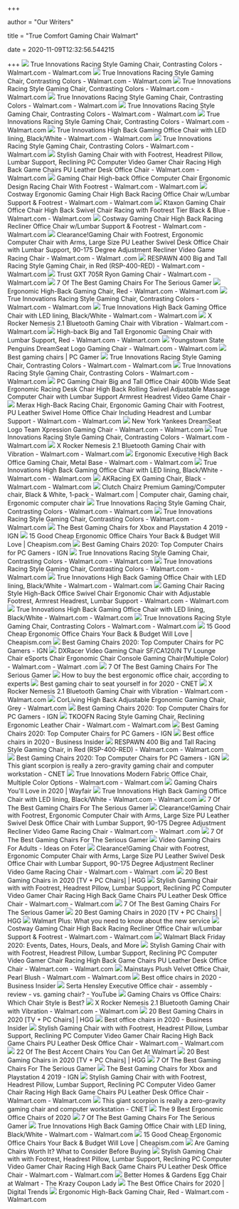 +++
        
author = "Our Writers"
        
title = "True Comfort Gaming Chair Walmart"
        
date = 2020-11-09T12:32:56.544215
        
+++
[ ![](https://i5.walmartimages.com/asr/3896b6a8-b740-4b82-bf6e-ea5fa1e587a8_1.3dd074f555a3aa89ab2f34529592b7d7.jpeg)](https://i5.walmartimages.com/asr/3896b6a8-b740-4b82-bf6e-ea5fa1e587a8_1.3dd074f555a3aa89ab2f34529592b7d7.jpeg) True Innovations Racing Style Gaming Chair, Contrasting Colors - Walmart.com  - Walmart.com
[ ![](https://i5.walmartimages.com/asr/3bddcdea-de1a-4fcc-ae33-41a20e63e306_1.0052d93b63937645c8a40416f87aea73.jpeg)](https://i5.walmartimages.com/asr/3bddcdea-de1a-4fcc-ae33-41a20e63e306_1.0052d93b63937645c8a40416f87aea73.jpeg) True Innovations Racing Style Gaming Chair, Contrasting Colors - Walmart.com  - Walmart.com
[ ![](https://i5.walmartimages.com/asr/59384f2f-e4fc-4f27-a4e0-dc80d15b10bf_1.4b117405f7d93c51075b6688dc2fb8f8.jpeg)](https://i5.walmartimages.com/asr/59384f2f-e4fc-4f27-a4e0-dc80d15b10bf_1.4b117405f7d93c51075b6688dc2fb8f8.jpeg) True Innovations Racing Style Gaming Chair, Contrasting Colors - Walmart.com  - Walmart.com
[ ![](https://i5.walmartimages.com/asr/a34caa1a-9660-4a75-ba3c-7e352721a1f0_1.bccc553a1c8a4eb52f349b5742d0f0c6.jpeg)](https://i5.walmartimages.com/asr/a34caa1a-9660-4a75-ba3c-7e352721a1f0_1.bccc553a1c8a4eb52f349b5742d0f0c6.jpeg) True Innovations Racing Style Gaming Chair, Contrasting Colors - Walmart.com  - Walmart.com
[ ![](https://i5.walmartimages.com/asr/a1a724dd-bd13-491e-a1b6-bf9a15f037cb_1.71796025281408b36764a6a5689a4418.jpeg)](https://i5.walmartimages.com/asr/a1a724dd-bd13-491e-a1b6-bf9a15f037cb_1.71796025281408b36764a6a5689a4418.jpeg) True Innovations Racing Style Gaming Chair, Contrasting Colors - Walmart.com  - Walmart.com
[ ![](https://i5.walmartimages.com/asr/af949204-bdde-460d-8c98-2a3f863410b5_1.93625404ef7766c03a0b10447cb56ceb.jpeg)](https://i5.walmartimages.com/asr/af949204-bdde-460d-8c98-2a3f863410b5_1.93625404ef7766c03a0b10447cb56ceb.jpeg) True Innovations Racing Style Gaming Chair, Contrasting Colors - Walmart.com  - Walmart.com
[ ![](https://i5.walmartimages.com/asr/62a09027-06eb-446e-a306-bd24fabdf1ef_1.f6e229274b23c71fa8da271a35d076cd.jpeg?odnWidth=612&odnHeight=612&odnBg=ffffff)](https://i5.walmartimages.com/asr/62a09027-06eb-446e-a306-bd24fabdf1ef_1.f6e229274b23c71fa8da271a35d076cd.jpeg?odnWidth=612&odnHeight=612&odnBg=ffffff) True Innovations High Back Gaming Office Chair with LED lining, Black/White  - Walmart.com - Walmart.com
[ ![](https://i5.walmartimages.com/asr/cf161d83-733a-4b8a-a4b0-37b63ef70c7f_1.8b3c58f8ec67d07c038c58efde3152aa.jpeg)](https://i5.walmartimages.com/asr/cf161d83-733a-4b8a-a4b0-37b63ef70c7f_1.8b3c58f8ec67d07c038c58efde3152aa.jpeg) True Innovations Racing Style Gaming Chair, Contrasting Colors - Walmart.com  - Walmart.com
[ ![](https://i5.walmartimages.com/asr/2eb54593-7acf-43fe-80fa-7a50c2209f18_1.010bfc6a5365562a59627243daf494ad.jpeg?odnWidth=612&odnHeight=612&odnBg=ffffff)](https://i5.walmartimages.com/asr/2eb54593-7acf-43fe-80fa-7a50c2209f18_1.010bfc6a5365562a59627243daf494ad.jpeg?odnWidth=612&odnHeight=612&odnBg=ffffff) Stylish Gaming Chair with with Footrest, Headrest Pillow, Lumbar Support,  Reclining PC Computer Video Gamer Chair Racing High Back Game Chairs PU  Leather Desk Office Chair - Walmart.com - Walmart.com
[ ![](https://i5.walmartimages.com/asr/589941b3-54b7-448b-b41d-f685d8b89ab3_1.18219a17163fcd4a9879b47e0e86f9b2.jpeg)](https://i5.walmartimages.com/asr/589941b3-54b7-448b-b41d-f685d8b89ab3_1.18219a17163fcd4a9879b47e0e86f9b2.jpeg) Gaming Chair High-back Office Computer Chair Ergonomic Design Racing Chair  With Footrest - Walmart.com - Walmart.com
[ ![](https://i5.walmartimages.com/asr/273ff81a-8ac0-44a3-ac2d-12db072bbe61.363dc3e647026fc26ed00ff3e225dbb4.jpeg)](https://i5.walmartimages.com/asr/273ff81a-8ac0-44a3-ac2d-12db072bbe61.363dc3e647026fc26ed00ff3e225dbb4.jpeg) Costway Ergonomic Gaming Chair High Back Racing Office Chair w/Lumbar  Support & Footrest - Walmart.com - Walmart.com
[ ![](https://i5.walmartimages.com/asr/05966be7-b125-4219-8239-df9fbd11e11d_1.6dc0c9925c8e91ed38cad6bf6bf0374d.jpeg?odnWidth=612&odnHeight=612&odnBg=ffffff)](https://i5.walmartimages.com/asr/05966be7-b125-4219-8239-df9fbd11e11d_1.6dc0c9925c8e91ed38cad6bf6bf0374d.jpeg?odnWidth=612&odnHeight=612&odnBg=ffffff) Ktaxon Gaming Chair Office Chair High Back Swivel Chair Racing with  Footrest Tier Black & Blue - Walmart.com - Walmart.com
[ ![](https://i5.walmartimages.com/asr/1353f913-a65f-4605-8e49-4cceb6333ba8_1.70a33a5d2965a0375c27167dd66a0697.jpeg)](https://i5.walmartimages.com/asr/1353f913-a65f-4605-8e49-4cceb6333ba8_1.70a33a5d2965a0375c27167dd66a0697.jpeg) Costway Gaming Chair High Back Racing Recliner Office Chair w/Lumbar  Support & Footrest - Walmart.com - Walmart.com
[ ![](https://i5.walmartimages.com/asr/0bfe4cf3-e8f1-4e49-8592-1dc7f760a3fd_1.98a7c8f87f10cd8f7abde6df3cf25471.jpeg?odnWidth=612&odnHeight=612&odnBg=ffffff)](https://i5.walmartimages.com/asr/0bfe4cf3-e8f1-4e49-8592-1dc7f760a3fd_1.98a7c8f87f10cd8f7abde6df3cf25471.jpeg?odnWidth=612&odnHeight=612&odnBg=ffffff) Clearance!Gaming Chair with Footrest, Ergonomic Computer Chair with Arms,  Large Size PU Leather Swivel Desk Office Chair with Lumbar Support, 90-175  Degree Adjustment Recliner Video Game Racing Chair - Walmart.com - Walmart .com
[ ![](https://i5.walmartimages.com/asr/33a455d0-8130-4baa-96ba-b1efa072ce43_1.6ba427cfc65e201a1fa23ffde307a522.jpeg?odnWidth=612&odnHeight=612&odnBg=ffffff)](https://i5.walmartimages.com/asr/33a455d0-8130-4baa-96ba-b1efa072ce43_1.6ba427cfc65e201a1fa23ffde307a522.jpeg?odnWidth=612&odnHeight=612&odnBg=ffffff) RESPAWN 400 Big and Tall Racing Style Gaming Chair, in Red (RSP-400-RED) -  Walmart.com - Walmart.com
[ ![](https://i5.walmartimages.com/asr/07ca97e8-0034-4317-a1c5-e60b344178e0_1.d1e13f4b39f644b4c50f9e079fe85fe1.jpeg?odnWidth=612&odnHeight=612&odnBg=ffffff)](https://i5.walmartimages.com/asr/07ca97e8-0034-4317-a1c5-e60b344178e0_1.d1e13f4b39f644b4c50f9e079fe85fe1.jpeg?odnWidth=612&odnHeight=612&odnBg=ffffff) Trust GXT 705R Ryon Gaming Chair - Walmart.com - Walmart.com
[ ![](https://thumbor.forbes.com/thumbor/fit-in/1200x0/filters%3Aformat%28jpg%29/https%3A%2F%2Fspecials-images.forbesimg.com%2Fimageserve%2F5e98cd9811164600064006c1%2F0x0.jpg)](https://thumbor.forbes.com/thumbor/fit-in/1200x0/filters%3Aformat%28jpg%29/https%3A%2F%2Fspecials-images.forbesimg.com%2Fimageserve%2F5e98cd9811164600064006c1%2F0x0.jpg) 7 Of The Best Gaming Chairs For The Serious Gamer
[ ![](https://i5.walmartimages.com/asr/fa6b57c3-9e8a-44d0-aeaa-533c5248f0f1_1.5ac344a30d72d7ac817dc79eec949260.jpeg)](https://i5.walmartimages.com/asr/fa6b57c3-9e8a-44d0-aeaa-533c5248f0f1_1.5ac344a30d72d7ac817dc79eec949260.jpeg) Ergonomic High-Back Gaming Chair, Red - Walmart.com - Walmart.com
[ ![](https://i5.walmartimages.com/asr/134d3bf1-8bc8-4e84-abce-e27eff406723_1.a4468bc5f45bd1e04d6829d32c973233.jpeg)](https://i5.walmartimages.com/asr/134d3bf1-8bc8-4e84-abce-e27eff406723_1.a4468bc5f45bd1e04d6829d32c973233.jpeg) True Innovations Racing Style Gaming Chair, Contrasting Colors - Walmart.com  - Walmart.com
[ ![](https://i5.walmartimages.com/asr/293ad99b-c60c-4d26-8cce-5153e29809ff_1.fe711c7d62b23bace1b6b0b9fe02ef56.jpeg)](https://i5.walmartimages.com/asr/293ad99b-c60c-4d26-8cce-5153e29809ff_1.fe711c7d62b23bace1b6b0b9fe02ef56.jpeg) True Innovations High Back Gaming Office Chair with LED lining, Black/White  - Walmart.com - Walmart.com
[ ![](https://i5.walmartimages.com/asr/9c431a32-12c0-4aa9-965e-3cc44d97a338_1.cd8fc9f7b289acf02ab9c19eb3310eff.jpeg)](https://i5.walmartimages.com/asr/9c431a32-12c0-4aa9-965e-3cc44d97a338_1.cd8fc9f7b289acf02ab9c19eb3310eff.jpeg) X Rocker Nemesis 2.1 Bluetooth Gaming Chair with Vibration - Walmart.com -  Walmart.com
[ ![](https://i5.walmartimages.com/asr/0c08f2cf-35b1-4ff0-b534-9ebc351c411b_1.cfdaea4658efa3a9afdd16a3f1277b41.jpeg)](https://i5.walmartimages.com/asr/0c08f2cf-35b1-4ff0-b534-9ebc351c411b_1.cfdaea4658efa3a9afdd16a3f1277b41.jpeg) High-back Big and Tall Ergonomic Gaming Chair with Lumbar Support, Red -  Walmart.com - Walmart.com
[ ![](https://i5.walmartimages.com/asr/be54e55d-66e5-4164-8206-4d5aac65e094.ab9c265823f0eb8ae07192ff2d30ab88.jpeg?odnWidth=612&odnHeight=612&odnBg=ffffff)](https://i5.walmartimages.com/asr/be54e55d-66e5-4164-8206-4d5aac65e094.ab9c265823f0eb8ae07192ff2d30ab88.jpeg?odnWidth=612&odnHeight=612&odnBg=ffffff) Youngstown State Penguins DreamSeat Logo Gaming Chair - Walmart.com -  Walmart.com
[ ![](https://cdn.mos.cms.futurecdn.net/eTsGaLnVkpozHC9CqhA6dK.jpg)](https://cdn.mos.cms.futurecdn.net/eTsGaLnVkpozHC9CqhA6dK.jpg) Best gaming chairs | PC Gamer
[ ![](https://i5.walmartimages.com/dfw/6e29e393-da40/k2-_a7f6b954-d957-4f2f-abd0-f58619ddf14b.v1.jpg)](https://i5.walmartimages.com/dfw/6e29e393-da40/k2-_a7f6b954-d957-4f2f-abd0-f58619ddf14b.v1.jpg) True Innovations Racing Style Gaming Chair, Contrasting Colors - Walmart.com  - Walmart.com
[ ![](https://i5.walmartimages.com/dfw/6e29e393-400a/k2-_1a462fa3-a2e6-47d9-961f-5581141d1b91.v1.jpg)](https://i5.walmartimages.com/dfw/6e29e393-400a/k2-_1a462fa3-a2e6-47d9-961f-5581141d1b91.v1.jpg) True Innovations Racing Style Gaming Chair, Contrasting Colors - Walmart.com  - Walmart.com
[ ![](https://i5.walmartimages.com/asr/1346e0c1-7e8c-4b8c-8a1e-9e8a735047e9_1.26a621f347dcd5a425b7d983407869b3.jpeg)](https://i5.walmartimages.com/asr/1346e0c1-7e8c-4b8c-8a1e-9e8a735047e9_1.26a621f347dcd5a425b7d983407869b3.jpeg) PC Gaming Chair Big and Tall Office Chair 400lb Wide Seat Ergonomic Racing  Desk Chair High Back Rolling Swivel Adjustable Massage Computer Chair with  Lumbar Support Armrest Headrest Video Game Chair -
[ ![](https://i5.walmartimages.com/asr/386c6c1d-6269-4daa-a8c5-4c7dc41e0ee5_1.f0bc4398ec63cbd338e92edca62bcca8.jpeg)](https://i5.walmartimages.com/asr/386c6c1d-6269-4daa-a8c5-4c7dc41e0ee5_1.f0bc4398ec63cbd338e92edca62bcca8.jpeg) Merax High-Back Racing Chair, Ergonomic Gaming Chair with Footrest, PU  Leather Swivel Home Office Chair Including Headrest and Lumbar Support -  Walmart.com - Walmart.com
[ ![](https://i5.walmartimages.com/asr/52dac69a-6f68-4231-88e6-b410265ac06f.787e9d2bc9ee2fec243f54d7b48f8482.jpeg?odnWidth=612&odnHeight=612&odnBg=ffffff)](https://i5.walmartimages.com/asr/52dac69a-6f68-4231-88e6-b410265ac06f.787e9d2bc9ee2fec243f54d7b48f8482.jpeg?odnWidth=612&odnHeight=612&odnBg=ffffff) New York Yankees DreamSeat Logo Team Xpression Gaming Chair - Walmart.com -  Walmart.com
[ ![](https://i5.walmartimages.com/dfw/6e29e393-6890/k2-_61a6202b-614e-4a47-9507-c621bc145991.v1.jpg)](https://i5.walmartimages.com/dfw/6e29e393-6890/k2-_61a6202b-614e-4a47-9507-c621bc145991.v1.jpg) True Innovations Racing Style Gaming Chair, Contrasting Colors - Walmart.com  - Walmart.com
[ ![](https://i5.walmartimages.com/asr/114acf34-741a-4f5e-a945-ca05914fe374_1.9f5827e78004e01bf02efa78da6f6065.jpeg)](https://i5.walmartimages.com/asr/114acf34-741a-4f5e-a945-ca05914fe374_1.9f5827e78004e01bf02efa78da6f6065.jpeg) X Rocker Nemesis 2.1 Bluetooth Gaming Chair with Vibration - Walmart.com -  Walmart.com
[ ![](https://i5.walmartimages.com/asr/256d093d-1d33-410d-87e1-7ec5a80ab02c_1.47456396e967ff6fd997250f80fe6785.jpeg?odnWidth=612&odnHeight=612&odnBg=ffffff)](https://i5.walmartimages.com/asr/256d093d-1d33-410d-87e1-7ec5a80ab02c_1.47456396e967ff6fd997250f80fe6785.jpeg?odnWidth=612&odnHeight=612&odnBg=ffffff) Ergonomic Executive High Back Office Gaming Chair, Metal Base - Walmart.com  - Walmart.com
[ ![](https://i5.walmartimages.com/asr/8ca1e849-04c4-4fe4-83b0-bc1772a49b65_1.3f841f7524ced3e745d32ab800c5b9a2.jpeg)](https://i5.walmartimages.com/asr/8ca1e849-04c4-4fe4-83b0-bc1772a49b65_1.3f841f7524ced3e745d32ab800c5b9a2.jpeg) True Innovations High Back Gaming Office Chair with LED lining, Black/White  - Walmart.com - Walmart.com
[ ![](https://i5.walmartimages.com/asr/0892c832-d202-4240-ad41-17cda2ab2b8f_1.802fd8b9cf851f28575677730f7fcfe4.jpeg?odnWidth=612&odnHeight=612&odnBg=ffffff)](https://i5.walmartimages.com/asr/0892c832-d202-4240-ad41-17cda2ab2b8f_1.802fd8b9cf851f28575677730f7fcfe4.jpeg?odnWidth=612&odnHeight=612&odnBg=ffffff) AKRacing EX Gaming Chair, Black - Walmart.com - Walmart.com
[ ![](https://i.pinimg.com/originals/b3/07/e2/b307e29738687ee9895312b67defd499.png)](https://i.pinimg.com/originals/b3/07/e2/b307e29738687ee9895312b67defd499.png) Clutch Chairz Premium Gaming/Computer chair, Black & White, 1-pack - Walmart.com  | Computer chair, Gaming chair, Ergonomic computer chair
[ ![](https://i5.walmartimages.com/dfw/6e29e393-8bbd/k2-_a6999531-2352-4ee1-b8e6-3140bf20d06a.v1.jpg)](https://i5.walmartimages.com/dfw/6e29e393-8bbd/k2-_a6999531-2352-4ee1-b8e6-3140bf20d06a.v1.jpg) True Innovations Racing Style Gaming Chair, Contrasting Colors - Walmart.com  - Walmart.com
[ ![](https://i5.walmartimages.com/dfw/6e29e393-ff77/k2-_2a954494-c477-4832-a8e8-8a01904c322a.v1.jpg)](https://i5.walmartimages.com/dfw/6e29e393-ff77/k2-_2a954494-c477-4832-a8e8-8a01904c322a.v1.jpg) True Innovations Racing Style Gaming Chair, Contrasting Colors - Walmart.com  - Walmart.com
[ ![](https://oyster.ignimgs.com/wordpress/stg.ign.com/2018/06/006XRockerPro-720x686.jpg?fit=bounds&width=640&height=480)](https://oyster.ignimgs.com/wordpress/stg.ign.com/2018/06/006XRockerPro-720x686.jpg?fit=bounds&width=640&height=480) The Best Gaming Chairs for Xbox and Playstation 4 2019 - IGN
[ ![](https://cdn.cheapism.com/images/26670-1.max-784x410.jpg)](https://cdn.cheapism.com/images/26670-1.max-784x410.jpg) 15 Good Cheap Ergonomic Office Chairs Your Back & Budget Will Love |  Cheapism.com
[ ![](https://oyster.ignimgs.com/wordpress/stg.ign.com/2020/01/IMG_20200107_140819.jpg)](https://oyster.ignimgs.com/wordpress/stg.ign.com/2020/01/IMG_20200107_140819.jpg) Best Gaming Chairs 2020: Top Computer Chairs for PC Gamers - IGN
[ ![](https://i5.walmartimages.com/dfw/6e29e393-e237/k2-_893f3f5d-d724-4a59-8d21-d6000c926bce.v1.jpg)](https://i5.walmartimages.com/dfw/6e29e393-e237/k2-_893f3f5d-d724-4a59-8d21-d6000c926bce.v1.jpg) True Innovations Racing Style Gaming Chair, Contrasting Colors - Walmart.com  - Walmart.com
[ ![](https://i5.walmartimages.com/dfw/6e29e393-e404/k2-_10fd5aef-508e-4a5a-be7b-edb6f8e7a83d.v1.jpg)](https://i5.walmartimages.com/dfw/6e29e393-e404/k2-_10fd5aef-508e-4a5a-be7b-edb6f8e7a83d.v1.jpg) True Innovations Racing Style Gaming Chair, Contrasting Colors - Walmart.com  - Walmart.com
[ ![](https://i5.walmartimages.com/asr/f36bced7-965f-41ed-9d5e-3d39f5c3c99f_1.4da4fd4099892108b7aa88f31b829f90.jpeg)](https://i5.walmartimages.com/asr/f36bced7-965f-41ed-9d5e-3d39f5c3c99f_1.4da4fd4099892108b7aa88f31b829f90.jpeg) True Innovations High Back Gaming Office Chair with LED lining, Black/White  - Walmart.com - Walmart.com
[ ![](https://i5.walmartimages.com/asr/b515ebcc-ac13-44cc-a4c6-c54bb9e920e7_1.b772b812462fe285cd6fd823f19e1c89.jpeg?odnWidth=612&odnHeight=612&odnBg=ffffff)](https://i5.walmartimages.com/asr/b515ebcc-ac13-44cc-a4c6-c54bb9e920e7_1.b772b812462fe285cd6fd823f19e1c89.jpeg?odnWidth=612&odnHeight=612&odnBg=ffffff) Gaming Chair Racing Style High-Back Office Swivel Chair Ergonomic Chair  with Adjustable Footrest, Armrest Headrest, Lumbar Support - Walmart.com -  Walmart.com
[ ![](https://i5.walmartimages.com/asr/68b96987-f13b-4872-880c-0b3bac106e15_1.b2f75c2feef607ccfdb38934801e0b52.jpeg)](https://i5.walmartimages.com/asr/68b96987-f13b-4872-880c-0b3bac106e15_1.b2f75c2feef607ccfdb38934801e0b52.jpeg) True Innovations High Back Gaming Office Chair with LED lining, Black/White  - Walmart.com - Walmart.com
[ ![](https://i5.walmartimages.com/dfw/6e29e393-4638/k2-_679dbb33-983b-4bdd-b66e-6777bd81b557.v1.jpg)](https://i5.walmartimages.com/dfw/6e29e393-4638/k2-_679dbb33-983b-4bdd-b66e-6777bd81b557.v1.jpg) True Innovations Racing Style Gaming Chair, Contrasting Colors - Walmart.com  - Walmart.com
[ ![](https://cdn.cheapism.com/images/26670-5.max-800x600.jpg)](https://cdn.cheapism.com/images/26670-5.max-800x600.jpg) 15 Good Cheap Ergonomic Office Chairs Your Back & Budget Will Love |  Cheapism.com
[ ![](https://assets-prd.ignimgs.com/2020/06/03/9-1591197578657.jpg)](https://assets-prd.ignimgs.com/2020/06/03/9-1591197578657.jpg) Best Gaming Chairs 2020: Top Computer Chairs for PC Gamers - IGN
[ ![](https://i5.walmartimages.com/asr/9596667e-4ae1-47ac-85b1-244cb7b33985_1.db27237df438f6df7888c0fb69fd3d33.jpeg)](https://i5.walmartimages.com/asr/9596667e-4ae1-47ac-85b1-244cb7b33985_1.db27237df438f6df7888c0fb69fd3d33.jpeg) DXRacer Video Gaming Chair SF/CA120/N TV Lounge Chair eSports Chair  Ergonomic Chair Console Gaming Chair(Multiple Color) - Walmart.com - Walmart .com
[ ![](https://specials-images.forbesimg.com/imageserve/5e98ce991d47bc00062f12df/0x800.jpg?cropX1=0&cropX2=342&cropY1=0&cropY2=500)](https://specials-images.forbesimg.com/imageserve/5e98ce991d47bc00062f12df/0x800.jpg?cropX1=0&cropX2=342&cropY1=0&cropY2=500) 7 Of The Best Gaming Chairs For The Serious Gamer
[ ![](https://media2.s-nbcnews.com/i/newscms/2020_25/3390893/ergonomic-office-chairs-kr-2x1-tease-200618_38008296185ce90fd52b401caf79df24.jpg)](https://media2.s-nbcnews.com/i/newscms/2020_25/3390893/ergonomic-office-chairs-kr-2x1-tease-200618_38008296185ce90fd52b401caf79df24.jpg) How to buy the best ergonomic office chair, according to experts
[ ![](https://cnet2.cbsistatic.com/img/OZqVv7-FZQ_0c6N2XUITVIbMpgo=/1200x675/2019/07/19/f6bba4b3-a9c8-4780-9a5f-3083a87fb16f/49-gaming-chairs.jpg)](https://cnet2.cbsistatic.com/img/OZqVv7-FZQ_0c6N2XUITVIbMpgo=/1200x675/2019/07/19/f6bba4b3-a9c8-4780-9a5f-3083a87fb16f/49-gaming-chairs.jpg) Best gaming chair to seat yourself in for 2020 - CNET
[ ![](https://i5.walmartimages.com/asr/c9cc9f46-7eb2-42c9-b255-a699b2249846_1.b25708e4a3de9ddcf9966903ca1b0de4.jpeg?odnWidth=282&odnHeight=282&odnBg=ffffff)](https://i5.walmartimages.com/asr/c9cc9f46-7eb2-42c9-b255-a699b2249846_1.b25708e4a3de9ddcf9966903ca1b0de4.jpeg?odnWidth=282&odnHeight=282&odnBg=ffffff) X Rocker Nemesis 2.1 Bluetooth Gaming Chair with Vibration - Walmart.com -  Walmart.com
[ ![](https://i5.walmartimages.com/asr/2b824cb6-f2cb-4084-839e-37664c6f45b8_1.f4b930d824abc7572abc114ec4ace574.jpeg)](https://i5.walmartimages.com/asr/2b824cb6-f2cb-4084-839e-37664c6f45b8_1.f4b930d824abc7572abc114ec4ace574.jpeg) CorLiving High Back Adjustable Ergonomic Gaming Chair, Grey - Walmart.com
[ ![](https://assets-prd.ignimgs.com/2020/09/08/12-1599559835030.jpg)](https://assets-prd.ignimgs.com/2020/09/08/12-1599559835030.jpg) Best Gaming Chairs 2020: Top Computer Chairs for PC Gamers - IGN
[ ![](https://i5.walmartimages.com/asr/74d90b52-606b-4625-92f6-30955e62d2ec_1.cc6e5c3e9ec76e77e213c01da6b0ba30.jpeg)](https://i5.walmartimages.com/asr/74d90b52-606b-4625-92f6-30955e62d2ec_1.cc6e5c3e9ec76e77e213c01da6b0ba30.jpeg) TKOOFN Racing Style Gaming Chair, Reclining Ergonomic Leather Chair -  Walmart.com - Walmart.com
[ ![](https://assets-prd.ignimgs.com/2020/06/03/10-1591197574716.jpg)](https://assets-prd.ignimgs.com/2020/06/03/10-1591197574716.jpg) Best Gaming Chairs 2020: Top Computer Chairs for PC Gamers - IGN
[ ![](https://i.insider.com/5e6ff846c485400dac21a626?width=1100&format=jpeg&auto=webp)](https://i.insider.com/5e6ff846c485400dac21a626?width=1100&format=jpeg&auto=webp) Best office chairs in 2020 - Business Insider
[ ![](https://i5.walmartimages.com/asr/9b9a124a-8eb1-42ca-8a8c-188d970e3321_2.7299ba4d1af544521a876d625dd493e5.jpeg)](https://i5.walmartimages.com/asr/9b9a124a-8eb1-42ca-8a8c-188d970e3321_2.7299ba4d1af544521a876d625dd493e5.jpeg) RESPAWN 400 Big and Tall Racing Style Gaming Chair, in Red (RSP-400-RED) -  Walmart.com - Walmart.com
[ ![](https://assets-prd.ignimgs.com/2020/06/03/7-1591196649336.jpg)](https://assets-prd.ignimgs.com/2020/06/03/7-1591196649336.jpg) Best Gaming Chairs 2020: Top Computer Chairs for PC Gamers - IGN
[ ![](https://cnet1.cbsistatic.com/img/aL8DobdB922co2Ov9PGBGDUDSno=/1200x675/2020/09/13/c4802bcd-d913-43b8-8145-a7407225e73f/chair1promo.jpg)](https://cnet1.cbsistatic.com/img/aL8DobdB922co2Ov9PGBGDUDSno=/1200x675/2020/09/13/c4802bcd-d913-43b8-8145-a7407225e73f/chair1promo.jpg) This giant scorpion is really a zero-gravity gaming chair and computer  workstation - CNET
[ ![](https://i5.walmartimages.com/asr/e4b2bce6-504d-40c7-be4f-3a92f5787720_1.d299ac741d54499fb74d8dfcfe8abfde.jpeg?odnWidth=612&odnHeight=612&odnBg=ffffff)](https://i5.walmartimages.com/asr/e4b2bce6-504d-40c7-be4f-3a92f5787720_1.d299ac741d54499fb74d8dfcfe8abfde.jpeg?odnWidth=612&odnHeight=612&odnBg=ffffff) True Innovations Modern Fabric Office Chair, Multiple Color Options -  Walmart.com - Walmart.com
[ ![](https://secure.img1-fg.wfcdn.com/im/45393547/resize-h600-w600%5Ecompr-r85/3137/31377768/Gaming+Chairs.jpg)](https://secure.img1-fg.wfcdn.com/im/45393547/resize-h600-w600%5Ecompr-r85/3137/31377768/Gaming+Chairs.jpg) Gaming Chairs You'll Love in 2020 | Wayfair
[ ![](https://i5.walmartimages.com/asr/98feb244-f71e-41a3-8647-8a11722d3f70_1.1cf4ebe611f0545553f66a0d2bcd4238.jpeg)](https://i5.walmartimages.com/asr/98feb244-f71e-41a3-8647-8a11722d3f70_1.1cf4ebe611f0545553f66a0d2bcd4238.jpeg) True Innovations High Back Gaming Office Chair with LED lining, Black/White  - Walmart.com - Walmart.com
[ ![](https://specials-images.forbesimg.com/imageserve/5e98cf461d47bc00062f12e2/960x0.jpg?fit=scale)](https://specials-images.forbesimg.com/imageserve/5e98cf461d47bc00062f12e2/960x0.jpg?fit=scale) 7 Of The Best Gaming Chairs For The Serious Gamer
[ ![](https://i5.walmartimages.com/asr/ceadefa4-0a48-47c2-bf19-3dcd303f7743.894cc87112ddeef606dad4d2a5f9c016.jpeg)](https://i5.walmartimages.com/asr/ceadefa4-0a48-47c2-bf19-3dcd303f7743.894cc87112ddeef606dad4d2a5f9c016.jpeg) Clearance!Gaming Chair with Footrest, Ergonomic Computer Chair with Arms,  Large Size PU Leather Swivel Desk Office Chair with Lumbar Support, 90-175  Degree Adjustment Recliner Video Game Racing Chair - Walmart.com - Walmart .com
[ ![](https://thumbor.forbes.com/thumbor/trim/0x0:500x500/fit-in/500x500/smart/https://specials-images.forbesimg.com/imageserve/5e98cec8b788670006997c02/0x0.jpg)](https://thumbor.forbes.com/thumbor/trim/0x0:500x500/fit-in/500x500/smart/https://specials-images.forbesimg.com/imageserve/5e98cec8b788670006997c02/0x0.jpg) 7 Of The Best Gaming Chairs For The Serious Gamer
[ ![](https://foter.com/photos/205/walmart-bundle-36-corbeau-gaming-chair-base.jpg?s=pi)](https://foter.com/photos/205/walmart-bundle-36-corbeau-gaming-chair-base.jpg?s=pi) Video Gaming Chairs For Adults - Ideas on Foter
[ ![](https://i5.walmartimages.com/asr/30ab9106-666e-4bb2-ad9c-a393546d8067.79b1556dc028a4933bc275f2157ac067.jpeg)](https://i5.walmartimages.com/asr/30ab9106-666e-4bb2-ad9c-a393546d8067.79b1556dc028a4933bc275f2157ac067.jpeg) Clearance!Gaming Chair with Footrest, Ergonomic Computer Chair with Arms,  Large Size PU Leather Swivel Desk Office Chair with Lumbar Support, 90-175  Degree Adjustment Recliner Video Game Racing Chair - Walmart.com - Walmart .com
[ ![](https://mljzsatzn43z.i.optimole.com/tP-GR8Q-Jy5e14a7/w:252/h:400/q:90/https://www.highgroundgaming.com/wp-content/uploads/2017/05/Steelcase-Leap-Chair-Black-Fabric.jpg)](https://mljzsatzn43z.i.optimole.com/tP-GR8Q-Jy5e14a7/w:252/h:400/q:90/https://www.highgroundgaming.com/wp-content/uploads/2017/05/Steelcase-Leap-Chair-Black-Fabric.jpg) 20 Best Gaming Chairs in 2020 [TV + PC Chairs] | HGG
[ ![](https://i5.walmartimages.com/asr/08b09e32-c176-461b-b80f-494f1b4a3cf7_1.8173bfdf69aab326d8b66f944e63fc98.jpeg)](https://i5.walmartimages.com/asr/08b09e32-c176-461b-b80f-494f1b4a3cf7_1.8173bfdf69aab326d8b66f944e63fc98.jpeg) Stylish Gaming Chair with with Footrest, Headrest Pillow, Lumbar Support,  Reclining PC Computer Video Gamer Chair Racing High Back Game Chairs PU  Leather Desk Office Chair - Walmart.com - Walmart.com
[ ![](https://specials-images.forbesimg.com/imageserve/5e98cec8b788670006997c02/960x0.jpg?cropX1=0&cropX2=500&cropY1=0&cropY2=500)](https://specials-images.forbesimg.com/imageserve/5e98cec8b788670006997c02/960x0.jpg?cropX1=0&cropX2=500&cropY1=0&cropY2=500) 7 Of The Best Gaming Chairs For The Serious Gamer
[ ![](https://mljzsatzn43z.i.optimole.com/tP-GR8Q-SiFsFNdB/w:100/h:168/q:90/dpr:2.6/https://www.highgroundgaming.com/wp-content/uploads/2020/01/Homall-Gaming-Chair-Office-Chair-High-Back-Computer-Chair.jpg)](https://mljzsatzn43z.i.optimole.com/tP-GR8Q-SiFsFNdB/w:100/h:168/q:90/dpr:2.6/https://www.highgroundgaming.com/wp-content/uploads/2020/01/Homall-Gaming-Chair-Office-Chair-High-Back-Computer-Chair.jpg) 20 Best Gaming Chairs in 2020 [TV + PC Chairs] | HGG
[ ![](https://media1.s-nbcnews.com/i/newscms/2020_37/3411511/screen_shot_2020-09-11_at_2-47-56_pm_c3da47af7afa03794134ddd262dcf341.png)](https://media1.s-nbcnews.com/i/newscms/2020_37/3411511/screen_shot_2020-09-11_at_2-47-56_pm_c3da47af7afa03794134ddd262dcf341.png) Walmart Plus: What you need to know about the new service
[ ![](https://i5.walmartimages.com/asr/1847809a-16c3-400b-b401-0de5b0427a5a_1.21062071a53cb86423a1263e058178bb.jpeg)](https://i5.walmartimages.com/asr/1847809a-16c3-400b-b401-0de5b0427a5a_1.21062071a53cb86423a1263e058178bb.jpeg) Costway Gaming Chair High Back Racing Recliner Office Chair w/Lumbar  Support & Footrest - Walmart.com - Walmart.com
[ ![](https://hips.hearstapps.com/hmg-prod.s3.amazonaws.com/images/walmart-black-friday-1604599952.jpg)](https://hips.hearstapps.com/hmg-prod.s3.amazonaws.com/images/walmart-black-friday-1604599952.jpg) Walmart Black Friday 2020: Events, Dates, Hours, Deals, and More
[ ![](https://i5.walmartimages.com/asr/fd4339f3-9b43-45c6-8e23-7b791dcb8752_1.f3acca3bbf19fc5a1683860e14a076d0.jpeg)](https://i5.walmartimages.com/asr/fd4339f3-9b43-45c6-8e23-7b791dcb8752_1.f3acca3bbf19fc5a1683860e14a076d0.jpeg) Stylish Gaming Chair with with Footrest, Headrest Pillow, Lumbar Support,  Reclining PC Computer Video Gamer Chair Racing High Back Game Chairs PU  Leather Desk Office Chair - Walmart.com - Walmart.com
[ ![](https://i5.walmartimages.com/asr/cfa99438-3fc7-464d-a8fd-5142eac51188_1.1100235c3e157c07b581c92eb1f39c08.jpeg?odnWidth=612&odnHeight=612&odnBg=ffffff)](https://i5.walmartimages.com/asr/cfa99438-3fc7-464d-a8fd-5142eac51188_1.1100235c3e157c07b581c92eb1f39c08.jpeg?odnWidth=612&odnHeight=612&odnBg=ffffff) Mainstays Plush Velvet Office Chair, Pearl Blush - Walmart.com - Walmart.com
[ ![](https://i.insider.com/5ec83927191824036d455f0c?width=800&format=jpeg)](https://i.insider.com/5ec83927191824036d455f0c?width=800&format=jpeg) Best office chairs in 2020 - Business Insider
[ ![](https://i.ytimg.com/vi/gBn5dGe3LII/maxresdefault.jpg)](https://i.ytimg.com/vi/gBn5dGe3LII/maxresdefault.jpg) Serta Hensley Executive Office chair - assembly - review - vs. gaming chair?  - YouTube
[ ![](https://techguided.com/wp-content/uploads/2019/11/Gaming-Chair-vs-Office-Chair.jpg)](https://techguided.com/wp-content/uploads/2019/11/Gaming-Chair-vs-Office-Chair.jpg) Gaming Chairs vs Office Chairs: Which Chair Style is Best?
[ ![](https://i5.walmartimages.com/asr/222ea3b3-4d18-455f-a62e-2386e150fe0b_1.5673c48b058dd464c26757fa13ddf722.jpeg)](https://i5.walmartimages.com/asr/222ea3b3-4d18-455f-a62e-2386e150fe0b_1.5673c48b058dd464c26757fa13ddf722.jpeg) X Rocker Nemesis 2.1 Bluetooth Gaming Chair with Vibration - Walmart.com -  Walmart.com
[ ![](https://mljzsatzn43z.i.optimole.com/tP-GR8Q-5FyzneQn/w:100/h:172/q:90/dpr:2.6/https://www.highgroundgaming.com/wp-content/uploads/2020/01/OFM-Essentials-Collection-Racing-Style-Bonded-Leather-Gaming-Chair.jpg)](https://mljzsatzn43z.i.optimole.com/tP-GR8Q-5FyzneQn/w:100/h:172/q:90/dpr:2.6/https://www.highgroundgaming.com/wp-content/uploads/2020/01/OFM-Essentials-Collection-Racing-Style-Bonded-Leather-Gaming-Chair.jpg) 20 Best Gaming Chairs in 2020 [TV + PC Chairs] | HGG
[ ![](https://i.insider.com/5e6ff782c485400dfe21b0f2?width=1136&format=jpeg)](https://i.insider.com/5e6ff782c485400dfe21b0f2?width=1136&format=jpeg) Best office chairs in 2020 - Business Insider
[ ![](https://i5.walmartimages.com/asr/3b8b0e91-0408-417a-8edb-f19cdb29a29b_1.f8998ef23bd5d81c47bede73aca1a00c.jpeg)](https://i5.walmartimages.com/asr/3b8b0e91-0408-417a-8edb-f19cdb29a29b_1.f8998ef23bd5d81c47bede73aca1a00c.jpeg) Stylish Gaming Chair with with Footrest, Headrest Pillow, Lumbar Support,  Reclining PC Computer Video Gamer Chair Racing High Back Game Chairs PU  Leather Desk Office Chair - Walmart.com - Walmart.com
[ ![](https://img.buzzfeed.com/buzzfeed-static/static/2019-06/24/19/asset/9534e36df1fe/sub-buzz-81-1561403954-1.jpg?crop=1449:1205;117,0)](https://img.buzzfeed.com/buzzfeed-static/static/2019-06/24/19/asset/9534e36df1fe/sub-buzz-81-1561403954-1.jpg?crop=1449:1205;117,0) 22 Of The Best Accent Chairs You Can Get At Walmart
[ ![](https://mljzsatzn43z.i.optimole.com/tP-GR8Q-lYfkyfLy/w:280/h:auto/q:90/https://www.highgroundgaming.com/wp-content/uploads/2019/10/RESPAWN-900-Racing-Style-Gaming-Recliner.jpg)](https://mljzsatzn43z.i.optimole.com/tP-GR8Q-lYfkyfLy/w:280/h:auto/q:90/https://www.highgroundgaming.com/wp-content/uploads/2019/10/RESPAWN-900-Racing-Style-Gaming-Recliner.jpg) 20 Best Gaming Chairs in 2020 [TV + PC Chairs] | HGG
[ ![](https://specials-images.forbesimg.com/imageserve/5e98ce1a1d47bc00062f12d9/0x800.jpg?cropX1=0&cropX2=333&cropY1=0&cropY2=500)](https://specials-images.forbesimg.com/imageserve/5e98ce1a1d47bc00062f12d9/0x800.jpg?cropX1=0&cropX2=333&cropY1=0&cropY2=500) 7 Of The Best Gaming Chairs For The Serious Gamer
[ ![](https://oyster.ignimgs.com/wordpress/stg.ign.com/2018/06/005XRockerII.jpg?fit=bounds&width=640&height=480)](https://oyster.ignimgs.com/wordpress/stg.ign.com/2018/06/005XRockerII.jpg?fit=bounds&width=640&height=480) The Best Gaming Chairs for Xbox and Playstation 4 2019 - IGN
[ ![](https://i5.walmartimages.com/asr/f6e0b9cd-ee8d-4e41-b985-44247c431338_1.3482df56e0c9a019486900336f942145.jpeg)](https://i5.walmartimages.com/asr/f6e0b9cd-ee8d-4e41-b985-44247c431338_1.3482df56e0c9a019486900336f942145.jpeg) Stylish Gaming Chair with with Footrest, Headrest Pillow, Lumbar Support,  Reclining PC Computer Video Gamer Chair Racing High Back Game Chairs PU  Leather Desk Office Chair - Walmart.com - Walmart.com
[ ![](https://cnet2.cbsistatic.com/img/LqTweqlhZ2BcCTOU9y0XU4twvbU=/13x78:755x792/940x0/2020/09/13/5802e97f-be0d-4156-8643-f18ab9e4a755/cluvens-iw-sk-scorpion-king-computer-gaming-office-reclining-chair-for-3-monitors.jpg)](https://cnet2.cbsistatic.com/img/LqTweqlhZ2BcCTOU9y0XU4twvbU=/13x78:755x792/940x0/2020/09/13/5802e97f-be0d-4156-8643-f18ab9e4a755/cluvens-iw-sk-scorpion-king-computer-gaming-office-reclining-chair-for-3-monitors.jpg) This giant scorpion is really a zero-gravity gaming chair and computer  workstation - CNET
[ ![](https://www.thespruce.com/thmb/NCNqgMgqpZ2i0-hjFCiqHJy9TcY=/280x0/filters:no_upscale():max_bytes(150000):strip_icc()/ScreenShot2019-06-11at11.37.40AM-e3c3909c6da94f0d90e0ec7ed8c58ed1.png)](https://www.thespruce.com/thmb/NCNqgMgqpZ2i0-hjFCiqHJy9TcY=/280x0/filters:no_upscale():max_bytes(150000):strip_icc()/ScreenShot2019-06-11at11.37.40AM-e3c3909c6da94f0d90e0ec7ed8c58ed1.png) The 9 Best Ergonomic Office Chairs of 2020
[ ![](https://thumbor.forbes.com/thumbor/trim/0x0:500x500/fit-in/500x500/smart/https://specials-images.forbesimg.com/imageserve/5e98cdd2f45f0500075eb18c/0x0.jpg)](https://thumbor.forbes.com/thumbor/trim/0x0:500x500/fit-in/500x500/smart/https://specials-images.forbesimg.com/imageserve/5e98cdd2f45f0500075eb18c/0x0.jpg) 7 Of The Best Gaming Chairs For The Serious Gamer
[ ![](https://i5.walmartimages.com/asr/22763023-d2e2-42a8-9b8f-f4730e8cdefc_1.c9f56927913db9ed2d0982449982c086.jpeg)](https://i5.walmartimages.com/asr/22763023-d2e2-42a8-9b8f-f4730e8cdefc_1.c9f56927913db9ed2d0982449982c086.jpeg) True Innovations High Back Gaming Office Chair with LED lining, Black/White  - Walmart.com - Walmart.com
[ ![](https://cdn.cheapism.com/images/26670-15.max-784x410.jpg)](https://cdn.cheapism.com/images/26670-15.max-784x410.jpg) 15 Good Cheap Ergonomic Office Chairs Your Back & Budget Will Love |  Cheapism.com
[ ![](https://i.ytimg.com/vi/G7MTlS4aJTo/maxresdefault.jpg)](https://i.ytimg.com/vi/G7MTlS4aJTo/maxresdefault.jpg) Are Gaming Chairs Worth It? What to Consider Before Buying
[ ![](https://i5.walmartimages.com/asr/eab91a56-5cd5-4d1f-bc67-28e61ffc67e0_1.11c3c9d3125647e7cb82995199923217.jpeg)](https://i5.walmartimages.com/asr/eab91a56-5cd5-4d1f-bc67-28e61ffc67e0_1.11c3c9d3125647e7cb82995199923217.jpeg) Stylish Gaming Chair with with Footrest, Headrest Pillow, Lumbar Support,  Reclining PC Computer Video Gamer Chair Racing High Back Game Chairs PU  Leather Desk Office Chair - Walmart.com - Walmart.com
[ ![](https://prod-cdn-thekrazycouponlady.imgix.net/wp-content/uploads/2020/06/walmart-better-homes-gardens-ventura-egg-chair-2020130332072-1591413990-1591413990.jpg?auto=compress,format&fit=max)](https://prod-cdn-thekrazycouponlady.imgix.net/wp-content/uploads/2020/06/walmart-better-homes-gardens-ventura-egg-chair-2020130332072-1591413990-1591413990.jpg?auto=compress,format&fit=max) Better Homes & Gardens Egg Chair at Walmart - The Krazy Coupon Lady
[ ![](https://icdn8.digitaltrends.com/image/digitaltrends/best-cheap-gaming-chairs-featured-2-379x232-c.jpg)](https://icdn8.digitaltrends.com/image/digitaltrends/best-cheap-gaming-chairs-featured-2-379x232-c.jpg) The Best Office Chairs for 2020 | Digital Trends
[ ![](https://i5.walmartimages.com/asr/8f474ded-0bb8-4569-8760-3842be3ca6f4_1.54166de0228a53ee316417f14283d098.jpeg)](https://i5.walmartimages.com/asr/8f474ded-0bb8-4569-8760-3842be3ca6f4_1.54166de0228a53ee316417f14283d098.jpeg) Ergonomic High-Back Gaming Chair, Red - Walmart.com - Walmart.com
